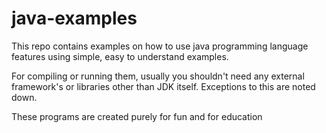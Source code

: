 # java-examples
This repo contains examples on how to use java programming language features using simple, easy to understand examples.

For compiling or running them, usually you shouldn't need any external framework's or libraries other than JDK itself. Exceptions to this are noted down.

These programs are created purely for fun and for education
